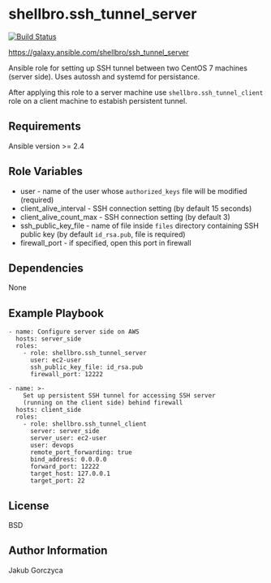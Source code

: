 shellbro.ssh_tunnel_server
==========================

[![Build Status](https://travis-ci.org/shellbro/ansible-role-ssh-tunnel-server.svg?branch=master)](https://travis-ci.org/shellbro/ansible-role-ssh-tunnel-server)

https://galaxy.ansible.com/shellbro/ssh_tunnel_server

Ansible role for setting up SSH tunnel between two CentOS 7 machines (server
side). Uses autossh and systemd for persistance.

After applying this role to a server machine use `shellbro.ssh_tunnel_client`
role on a client machine to estabish persistent tunnel.

Requirements
------------

Ansible version >= 2.4

Role Variables
--------------

* user - name of the user whose `authorized_keys` file will be modified
(required)
* client_alive_interval - SSH connection setting (by default 15 seconds)
* client_alive_count_max - SSH connection setting (by default 3)
* ssh_public_key_file - name of file inside `files` directory containing SSH
public key (by default `id_rsa.pub`, file is required)
* firewall_port - if specified, open this port in firewall

Dependencies
------------

None

Example Playbook
----------------

    - name: Configure server side on AWS
      hosts: server_side
      roles:
        - role: shellbro.ssh_tunnel_server
          user: ec2-user
          ssh_public_key_file: id_rsa.pub
          firewall_port: 12222

    - name: >-
        Set up persistent SSH tunnel for accessing SSH server
        (running on the client side) behind firewall
      hosts: client_side
      roles:
        - role: shellbro.ssh_tunnel_client
          server: server_side
          server_user: ec2-user
          user: devops
          remote_port_forwarding: true
          bind_address: 0.0.0.0
          forward_port: 12222
          target_host: 127.0.0.1
          target_port: 22

License
-------

BSD

Author Information
------------------

Jakub Gorczyca
